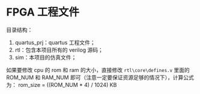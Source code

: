 # FPGA 工程文件

目录结构：
1.  quartus_prj：quartus 工程文件；
2.  rtl：包含本项目所有的 verilog 源码；
3.  sim：本项目的仿真文件；

如果要修改 cpu 的 rom 和 ram 的大小，直接修改 ```rtl\core\defines.v``` 里面的 ROM_NUM 和 RAM_NUM 即可（注意一定要保证资源足够的情况下），计算公式为：
rom_size = ((ROM_NUM * 4) / 1024) KB